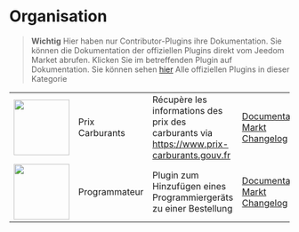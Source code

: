 
# Organisation


>**Wichtig**
>Hier haben nur Contributor-Plugins ihre Dokumentation. Sie können die Dokumentation der offiziellen Plugins direkt vom Jeedom Market abrufen. Klicken Sie im betreffenden Plugin auf Dokumentation.
>Sie können sehen [hier](https://market.jeedom.com/index.php?v=d&p=market&type=plugin&categorie=organization) Alle offiziellen Plugins in dieser Kategorie


| | | | |
|--- | --- | --- | ---|
|<img src="prixcarburants/prixcarburants_icon.png" class="pluginLogo" width="100" />|Prix Carburants|Récupère les informations des prix des carburants via https://www.prix-carburants.gouv.fr|[Documentation](https://floman321.github.io/prixcarburants/de_DE/)<br/>[Markt](https://market.jeedom.com/index.php?v=d&p=market_display&id=3984)<br/>[Changelog](https://floman321.github.io/prixcarburants/de_DE/changelog)|
|<img src="programmateur/programmateur_icon.png" class="pluginLogo" width="100" />|Programmateur|Plugin zum Hinzufügen eines Programmiergeräts zu einer Bestellung|[Documentation](https://caelion.github.io/jeedom-plugins-documentation/Programmateur/de_DE/)<br/>[Markt](https://market.jeedom.com/index.php?v=d&p=market_display&id=3942)<br/>[Changelog](https://caelion.github.io/jeedom-plugins-documentation/Programmateur/de_DE/changelog)|
